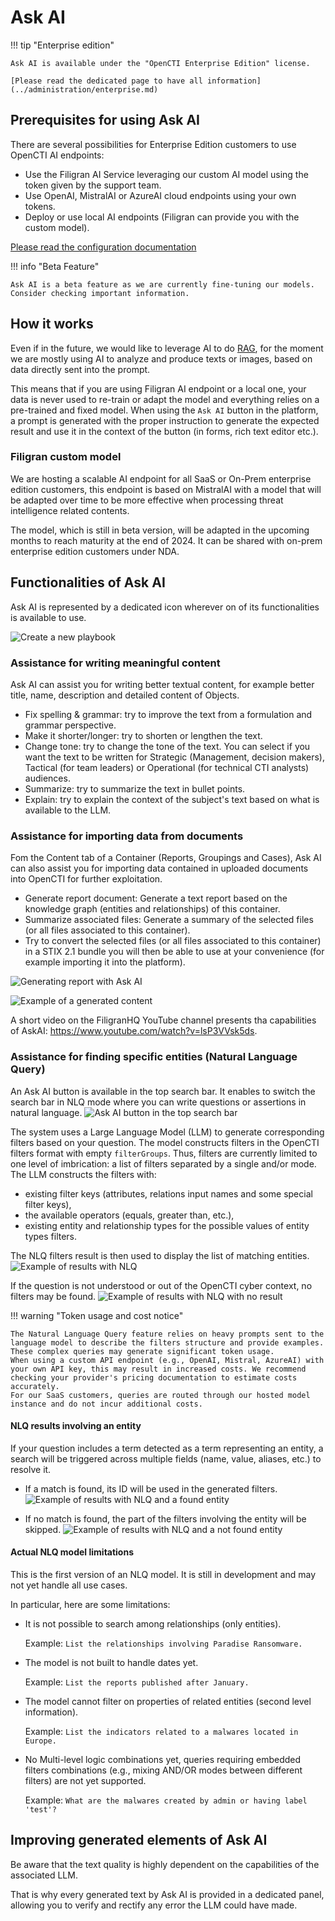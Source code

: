 # Ask AI

!!! tip "Enterprise edition"

    Ask AI is available under the "OpenCTI Enterprise Edition" license.

    [Please read the dedicated page to have all information](../administration/enterprise.md)
    

## Prerequisites for using Ask AI

There are several possibilities for Enterprise Edition customers to use OpenCTI AI endpoints:

- Use the Filigran AI Service leveraging our custom AI model using the token given by the support team.
- Use OpenAI, MistralAI or AzureAI cloud endpoints using your own tokens.
- Deploy or use local AI endpoints (Filigran can provide you with the custom model).

[Please read the configuration documentation](../deployment/configuration.md)

!!! info "Beta Feature"
    
    Ask AI is a beta feature as we are currently fine-tuning our models. Consider checking important information.

## How it works

Even if in the future, we would like to leverage AI to do [RAG](https://blogs.nvidia.com/blog/what-is-retrieval-augmented-generation/), for the moment we are mostly using AI to analyze and produce texts or images, based on data directly sent into the prompt.

This means that if you are using Filigran AI endpoint or a local one, your data is never used to re-train or adapt the model and everything relies on a pre-trained and fixed model. When using the `Ask AI` button in the platform, a prompt is generated with the proper instruction to generate the expected result and use it in the context of the button (in forms, rich text editor etc.).

### Filigran custom model

We are hosting a scalable AI endpoint for all SaaS or On-Prem enterprise edition customers, this endpoint is based on MistralAI with a model that will be adapted over time to be more effective when processing threat intelligence related contents.

The model, which is still in beta version, will be adapted in the upcoming months to reach maturity at the end of 2024. It can be shared with on-prem enterprise edition customers under NDA.

## Functionalities of Ask AI

Ask AI is represented by a dedicated icon wherever on of its functionalities is available to use.

![Create a new playbook](assets/askai_icon.png)

### Assistance for writing meaningful content 

Ask AI can assist you for writing better textual content, for example better title, name, description and detailed content of Objects.

- Fix spelling & grammar: try to improve the text from a formulation and grammar perspective.  
- Make it shorter/longer: try to shorten or lengthen the text.
- Change tone: try to change the tone of the text. You can select if you want the text to be written for Strategic (Management, decision makers), Tactical (for team leaders) or Operational (for technical CTI analysts) audiences.
- Summarize: try to summarize the text in bullet points.
- Explain: try to explain the context of the subject's text based on what is available to the LLM.

### Assistance for importing data from documents

Fom the Content tab of a Container (Reports, Groupings and Cases), Ask AI can also assist you for importing data contained in uploaded documents into OpenCTI for further exploitation.

- Generate report document: Generate a text report based on the knowledge graph (entities and relationships) of this container.
- Summarize associated files: Generate a summary of the selected files (or all files associated to this container).
- Try to convert the selected files (or all files associated to this container) in a STIX 2.1 bundle you will then be able to use at your convenience (for example importing it into the platform).

![Generating report with Ask AI](assets/askai_generatereport.png)

![Example of a generated content](assets/askai_generatedcontent.png)

A short video on the FiligranHQ YouTube channel presents tha capabilities of AskAI: https://www.youtube.com/watch?v=lsP3VVsk5ds.

<a id="nlq-section"></a>
### Assistance for finding specific entities (Natural Language Query)

An Ask AI button is available in the top search bar. It enables to switch the search bar in NLQ mode where you can write questions or assertions in natural language.
![Ask AI button in the top search bar](assets/nlq-button.png)

The system uses a Large Language Model (LLM) to generate corresponding filters based on your question. The model constructs filters in the OpenCTI filters format with empty ``filterGroups``. Thus, filters are currently limited to one level of imbrication: a list of filters separated by a single and/or mode.
The LLM constructs the filters with:

- existing filter keys (attributes, relations input names and some special filter keys),
- the available operators (equals, greater than, etc.),
- existing entity and relationship types for the possible values of entity types filters.

The NLQ filters result is then used to display the list of matching entities.
![Example of results with NLQ](assets/nlq-example.png)

If the question is not understood or out of the OpenCTI cyber context, no filters may be found.
![Example of results with NLQ with no result](assets/nlq-no-result.png)


!!! warning "Token usage and cost notice"

    The Natural Language Query feature relies on heavy prompts sent to the language model to describe the filters structure and provide examples. These complex queries may generate significant token usage.
    When using a custom API endpoint (e.g., OpenAI, Mistral, AzureAI) with your own API key, this may result in increased costs. We recommend checking your provider's pricing documentation to estimate costs accurately.    
    For our SaaS customers, queries are routed through our hosted model instance and do not incur additional costs.

#### NLQ results involving an entity

If your question includes a term detected as a term representing an entity, a search will be triggered across multiple fields (name, value, aliases, etc.) to resolve it.
- If a match is found, its ID will be used in the generated filters.
  ![Example of results with NLQ and a found entity](assets/nlq-result-found-entity.png)

- If no match is found, the part of the filters involving the entity will be skipped.
  ![Example of results with NLQ and a not found entity](assets/nlq-result-not-found-entity.png)

#### Actual NLQ model limitations

This is the first version of an NLQ model. It is still in development and may not yet handle all use cases.

In particular, here are some limitations:

- It is not possible to search among relationships (only entities).

  Example: ``List the relationships involving Paradise Ransomware.``

- The model is not built to handle dates yet.

  Example: ``List the reports published after January.``

- The model cannot filter on properties of related entities (second level information).

  Example: ``List the indicators related to a malwares located in Europe.``

- No Multi-level logic combinations yet, queries requiring embedded filters combinations (e.g., mixing AND/OR modes between different filters) are not yet supported.
  
  Example: ``What are the malwares created by admin or having label 'test'?`` 


## Improving generated elements of Ask AI

Be aware that the text quality is highly dependent on the capabilities of the associated LLM.

That is why every generated text by Ask AI is provided in a dedicated panel, allowing you to verify and rectify any error the LLM could have made.
